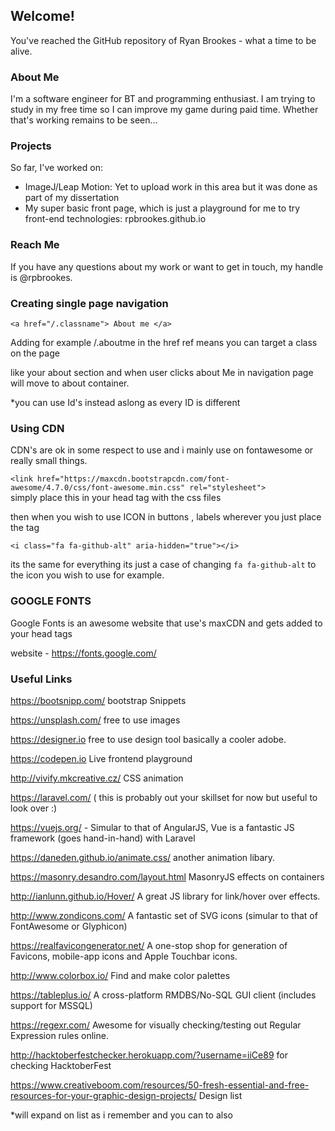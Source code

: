 ## Welcome!

You've reached the GitHub repository of Ryan Brookes - what a time to be alive.

### About Me

I'm a software engineer for BT and programming enthusiast. I am trying to study in my free time so I can improve my game during paid time. Whether that's working remains to be seen...

### Projects

So far, I've worked on:

* ImageJ/Leap Motion: Yet to upload work in this area but it was done as part of my dissertation
* My super basic front page, which is just a playground for me to try front-end technologies: rpbrookes.github.io

### Reach Me

If you have any questions about my work or want to get in touch, my handle is @rpbrookes.

### Creating single page navigation

```<a href="/.classname"> About me </a>```

Adding for example /.aboutme in the href ref means you can target a class on the page

like your about section and when user clicks about Me in navigation page will move to about container.

*you can use Id's instead aslong as every ID is different

### Using CDN

CDN's are ok in some respect to use and i mainly use on fontawesome or really small things.


```<link href="https://maxcdn.bootstrapcdn.com/font-awesome/4.7.0/css/font-awesome.min.css" rel="stylesheet">```
<br>
simply place this in your head tag with the css files

then when you wish to use ICON in buttons , labels wherever you just place the tag

 ```<i class="fa fa-github-alt" aria-hidden="true"></i>```
 
 its the same for everything its just a case of changing ```fa fa-github-alt``` to the icon you wish to use for example.
 
 ### GOOGLE FONTS
 
 Google Fonts is an awesome website that use's maxCDN and gets added to your head tags
 
 website - https://fonts.google.com/
 
 ### Useful Links
 
 https://bootsnipp.com/ bootstrap Snippets
 
 https://unsplash.com/ free to use images
 
 https://designer.io free to use design tool basically a cooler adobe.
 
 https://codepen.io Live frontend playground
 
 http://vivify.mkcreative.cz/ CSS animation
 
 https://laravel.com/ ( this is probably out your skillset for now but useful to look over :) 
 
 https://vuejs.org/ - Simular to that of AngularJS, Vue is a fantastic JS framework (goes hand-in-hand) with Laravel
 
 https://daneden.github.io/animate.css/ another animation libary.
 
 https://masonry.desandro.com/layout.html MasonryJS effects on containers
 
 http://ianlunn.github.io/Hover/ A great JS library for link/hover over effects.
 
 http://www.zondicons.com/ A fantastic set of SVG icons (simular to that of FontAwesome or Glyphicon)
 
 https://realfavicongenerator.net/ A one-stop shop for generation of Favicons, mobile-app icons and Apple Touchbar icons.

 http://www.colorbox.io/ Find and make color palettes
 
 https://tableplus.io/ A cross-platform RMDBS/No-SQL GUI client (includes support for MSSQL)
 
 https://regexr.com/ Awesome for visually checking/testing out Regular Expression rules online.
 
 http://hacktoberfestchecker.herokuapp.com/?username=iiCe89 for checking HacktoberFest

 https://www.creativeboom.com/resources/50-fresh-essential-and-free-resources-for-your-graphic-design-projects/ Design list
 
 *will expand on list as i remember and you can to also

